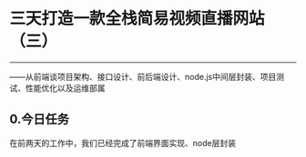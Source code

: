 # 三天打造一款全栈简易视频直播网站（三）

------

——从前端谈项目架构、接口设计、前后端设计、node.js中间层封装、项目测试、性能优化以及运维部属



## 0.今日任务

在前两天的工作中，我们已经完成了前端界面实现、node层封装